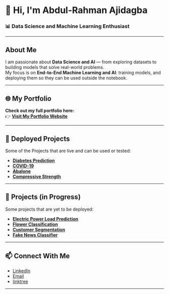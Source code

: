 
# 👋 Hi, I'm **Abdul-Rahman Ajidagba**  

### 📊 Data Science and Machine Learning Enthusiast 

---

##  About Me  
I am passionate about **Data Science and AI** — from exploring datasets to building models that solve real-world problems.  
My focus is on **End-to-End Machine Learning and AI**: training models, and deploying them so they can be used outside the notebook.  

---

## 🌐 My Portfolio  
**Check out my full portfolio here:**  
👉 [**Visit My Portfolio Website**](https://calaabdul.github.io/portfolio/)  

---

## 🚀 Deployed Projects  
Some of the Projects that are live and can be used or tested:  

- [**Diabetes Prediction**](https://diabetes-app-with-app-fqfhjjxhqjrymhqzxifnrj.streamlit.app/)
- [**COVID-19**](https://covid-19-cyreggrowjt5y4fecgtfvl.streamlit.app/)  
- [**Abalone**](https://abalone-age-predictor-z867.onrender.com)
- [**Compressive Strength**](https://cement-compressive-strength-prediction.onrender.com) 
---

## 📝 Projects (in Progress)  
Some projects that are yet to be deployed:  

- [**Electric Power Load Prediction**](https://github.com/Calaabdul/Energy-consumption-with-GRU/blob/main/notebook/notebook.ipynb) 
- [**Flower Classification**](https://github.com/Calaabdul/Flower-Classification/blob/main/flower.ipynb)
- [**Customer Segmentation**](https://github.com/Calaabdul/customer_segmentation/blob/main/Untitled.ipynb)
- [**Fake News Classifier**](https://github.com/Calaabdul/Fake-News-Classifier/blob/main/fakenews.ipynb)
---

## 📫 Connect With Me  
- [LinkedIn](https://www.linkedin.com/in/abdul-rahman-ajidagba)  
- [Email](mailto:ajidagba19@gmail.com)  
- [linktree](https://linktr.ee/calaabdul) 

---
